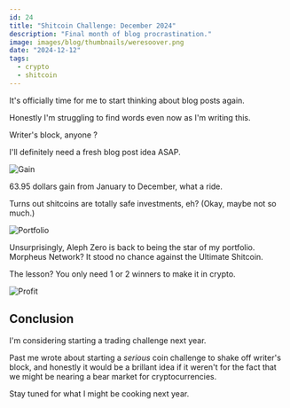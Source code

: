 ```yaml
---
id: 24
title: "Shitcoin Challenge: December 2024"
description: "Final month of blog procrastination."
image: images/blog/thumbnails/weresoover.png
date: "2024-12-12"
tags:
  - crypto
  - shitcoin
---
```


It's officially time for me to start thinking about blog posts again.

Honestly I'm struggling to find words even now as I'm writing this.

Writer's block, anyone ?

I'll definitely need a fresh blog post idea ASAP.

![Gain](/images/blog/24-chart.png)

63.95 dollars gain from January to December, what a ride.

Turns out shitcoins are totally safe investments, eh? (Okay, maybe not so much.)

![Portfolio](/images/blog/24-portfolio.png)

Unsurprisingly, Aleph Zero is back to being the star of my portfolio. \
Morpheus Network? It stood no chance against the Ultimate Shitcoin.

The lesson? You only need 1 or 2 winners to make it in crypto.

![Profit](/images/blog/24-profit.png)

## Conclusion

I'm considering starting a trading challenge next year.

Past me wrote about starting a _serious_ coin challenge to shake off writer's
block, and honestly it would be a brillant idea if it weren't for the fact that
we might be nearing a bear market for cryptocurrencies.

Stay tuned for what I might be cooking next year.
